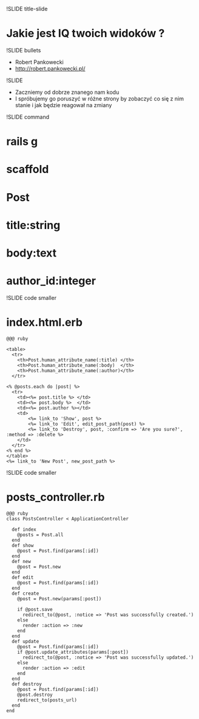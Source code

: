 !SLIDE title-slide
# Jakie jest IQ twoich widoków ? #

!SLIDE bullets
* Robert Pankowecki
* http://robert.pankowecki.pl/

!SLIDE

* Zaczniemy od dobrze znanego nam kodu
* I spróbujemy go poruszyć w różne strony by zobaczyć co się z nim stanie i jak będzie reagował na zmiany


!SLIDE command
# rails g
# scaffold 
# Post
# title:string
# body:text
# author_id:integer


!SLIDE code smaller
# index.html.erb
    @@@ ruby

    <table>
      <tr>
        <th>Post.human_attribute_name(:title) </th>
        <th>Post.human_attribute_name(:body)  </th>
        <th>Post.human_attribute_name(:author)</th>
      </tr>

    <% @posts.each do |post| %>
      <tr>
        <td><%= post.title %> </td>
        <td><%= post.body %>  </td>
        <td><%= post.author %></td>
        <td>
            <%= link_to 'Show', post %>
            <%= link_to 'Edit', edit_post_path(post) %>
            <%= link_to 'Destroy', post, :confirm => 'Are you sure?', :method => :delete %>
        </td>
      </tr>
    <% end %>
    </table>
    <%= link_to 'New Post', new_post_path %>


!SLIDE code smaller
# posts_controller.rb
    @@@ ruby
    class PostsController < ApplicationController

      def index
        @posts = Post.all
      end
      def show
        @post = Post.find(params[:id])
      end
      def new
        @post = Post.new
      end
      def edit
        @post = Post.find(params[:id])
      end
      def create
        @post = Post.new(params[:post])

        if @post.save
          redirect_to(@post, :notice => 'Post was successfully created.')
        else
          render :action => :new
        end
      end
      def update
        @post = Post.find(params[:id])
        if @post.update_attributes(params[:post])
          redirect_to(@post, :notice => 'Post was successfully updated.')
        else
          render :action => :edit
        end
      end
      def destroy
        @post = Post.find(params[:id])
        @post.destroy
        redirect_to(posts_url)
      end
    end


